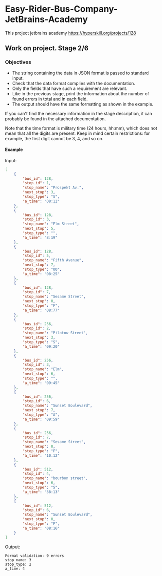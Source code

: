 # Easy-Rider-Bus-Company-JetBrains-Academy
This project jetbrains academy https://hyperskill.org/projects/128

## Work on project. Stage 2/6
### Objectives

- The string containing the data in JSON format is passed to standard input.
- Check that the data format complies with the documentation.
- Only the fields that have such a requirement are relevant.
- Like in the previous stage, print the information about the number of found errors in total and in each field.
- The output should have the same formatting as shown in the example. 

If you can't find the necessary information in the stage description, it can probably
be found in the attached documentation.

Note that the time format is military time (24 hours, hh:mm), which does not mean that
all the digits are present. Keep in mind certain restrictions:
for example, the first digit cannot be 3, 4, and so on.

#### Example
Input:

```json
[
    {
        "bus_id": 128,
        "stop_id": 1,
        "stop_name": "Prospekt Av.",
        "next_stop": 3,
        "stop_type": "S",
        "a_time": "08:12"
    },
    {
        "bus_id": 128,
        "stop_id": 3,
        "stop_name": "Elm Street",
        "next_stop": 5,
        "stop_type": "",
        "a_time": "8:19"
    },
    {
        "bus_id": 128,
        "stop_id": 5,
        "stop_name": "Fifth Avenue",
        "next_stop": 7,
        "stop_type": "OO",
        "a_time": "08:25"
    },
    {
        "bus_id": 128,
        "stop_id": 7,
        "stop_name": "Sesame Street",
        "next_stop": 0,
        "stop_type": "F",
        "a_time": "08:77"
    },
    {
        "bus_id": 256,
        "stop_id": 2,
        "stop_name": "Pilotow Street",
        "next_stop": 3,
        "stop_type": "S",
        "a_time": "09:20"
    },
    {
        "bus_id": 256,
        "stop_id": 3,
        "stop_name": "Elm",
        "next_stop": 6,
        "stop_type": "",
        "a_time": "09:45"
    },
    {
        "bus_id": 256,
        "stop_id": 6,
        "stop_name": "Sunset Boulevard",
        "next_stop": 7,
        "stop_type": "A",
        "a_time": "09:59"
    },
    {
        "bus_id": 256,
        "stop_id": 7,
        "stop_name": "Sesame Street",
        "next_stop": 0,
        "stop_type": "F",
        "a_time": "10.12"
    },
    {
        "bus_id": 512,
        "stop_id": 4,
        "stop_name": "bourbon street",
        "next_stop": 6,
        "stop_type": "S",
        "a_time": "38:13"
    },
    {
        "bus_id": 512,
        "stop_id": 6,
        "stop_name": "Sunset Boulevard",
        "next_stop": 0,
        "stop_type": "F",
        "a_time": "08:16"
    }
]
```

Output:

```shell
Format validation: 9 errors
stop_name: 3
stop_type: 2
a_time: 4
```
